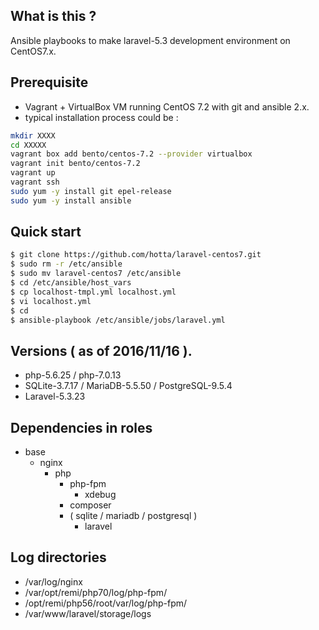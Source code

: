 ## What is this ?

Ansible playbooks to make laravel-5.3 development environment on CentOS7.x.

## Prerequisite

- Vagrant + VirtualBox VM running CentOS 7.2 with git and ansible 2.x.
- typical installation process could be :

```bash
mkdir XXXX
cd XXXXX
vagrant box add bento/centos-7.2 --provider virtualbox
vagrant init bento/centos-7.2 
vagrant up
vagrant ssh
sudo yum -y install git epel-release
sudo yum -y install ansible
```

## Quick start

```bash
$ git clone https://github.com/hotta/laravel-centos7.git
$ sudo rm -r /etc/ansible
$ sudo mv laravel-centos7 /etc/ansible
$ cd /etc/ansible/host_vars
$ cp localhost-tmpl.yml localhost.yml
$ vi localhost.yml 
$ cd
$ ansible-playbook /etc/ansible/jobs/laravel.yml
```

## Versions ( as of 2016/11/16 ).

- php-5.6.25 / php-7.0.13
- SQLite-3.7.17 / MariaDB-5.5.50 / PostgreSQL-9.5.4
- Laravel-5.3.23

## Dependencies in roles

- base
  - nginx
    - php
      - php-fpm
        - xdebug
      - composer
      - ( sqlite / mariadb / postgresql )
        - laravel

## Log directories

- /var/log/nginx
- /var/opt/remi/php70/log/php-fpm/
- /opt/remi/php56/root/var/log/php-fpm/
- /var/www/laravel/storage/logs
